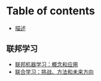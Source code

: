 # Table of contents

* [描述](README.md)

## 联邦学习

* [联邦机器学习：概念和应用](lian-bang-xue-xi/ru-men-wen-zhang.md)
* [联合学习：挑战、方法和未来方向](lian-bang-xue-xi/lian-he-xue-xi-tiao-zhan-fang-fa-he-wei-lai-fang-xiang.md)

